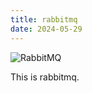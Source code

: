 ```yaml
---
title: rabbitmq
date: 2024-05-29
---
```


![RabbitMQ](https://img.shields.io/badge/Rabbitmq-FF6600?style=for-the-badge&logo=rabbitmq&logoColor=white)

This is rabbitmq.